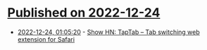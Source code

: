 # [Published on 2022-12-24](index.md)

* [2022-12-24, 01:05:20](https://news.ycombinator.com/item?id=34112652) - [Show HN: TapTab – Tab switching web extension for Safari](https://www.taptab.dev)
